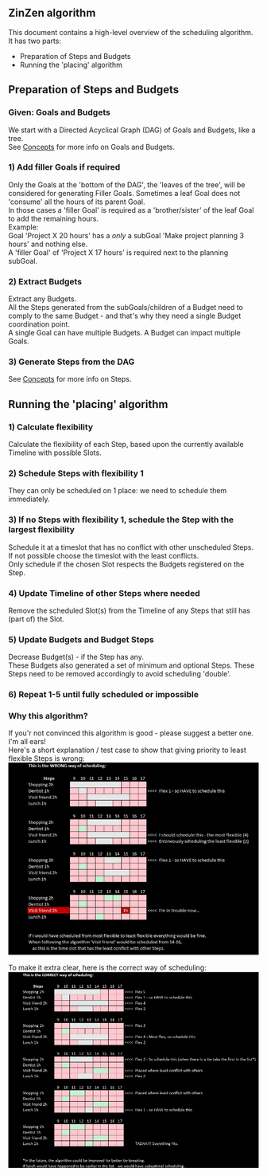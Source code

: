 ## ZinZen algorithm

This document contains a high-level overview of the scheduling algorithm.  
It has two parts:  
- Preparation of Steps and Budgets
- Running the 'placing' algorithm  


## Preparation of Steps and Budgets

### Given: Goals and Budgets
We start with a Directed Acyclical Graph (DAG) of Goals and Budgets, like a tree.  
See [Concepts](./Concepts.md) for more info on Goals and Budgets.

### 1) Add filler Goals if required  
Only the Goals at the 'bottom of the DAG', the 'leaves of the tree', will be considered for generating Filler Goals. 
Sometimes a leaf Goal does not 'consume' all the hours of its parent Goal.  
In those cases a 'filler Goal' is required as a 'brother/sister' of the leaf Goal to add the remaining hours.  
Example:  
Goal 'Project X 20 hours' has a _only_ a subGoal 'Make project planning 3 hours' and nothing else.  
A 'filler Goal' of 'Project X 17 hours' is required next to the planning subGoal.
  
### 2) Extract Budgets
Extract any Budgets.  
All the Steps generated from the subGoals/children of a Budget need to comply to the same Budget - and that's why they need a single Budget coordination point.  
A single Goal can have multiple Budgets. A Budget can impact multiple Goals.   
  
### 3) Generate Steps from the DAG
See [Concepts](./Concepts.md) for more info on Steps.

## Running the 'placing' algorithm

### 1) Calculate flexibility
Calculate the flexibility of each Step, based upon the currently available Timeline with possible Slots.

### 2) Schedule Steps with flexibility 1
They can only be scheduled on 1 place: we need to schedule them immediately.

### 3) If no Steps with flexibility 1, schedule the Step with the largest flexibility
Schedule it at a timeslot that has no conflict with other unscheduled Steps. 
If not possible choose the timeslot with the least conflicts.  
Only schedule if the chosen Slot respects the Budgets registered on the Step.

### 4) Update Timeline of other Steps where needed  
Remove the scheduled Slot(s) from the Timeline of any Steps that still has (part of) the Slot.


### 5) Update Budgets and Budget Steps  

Decrease Budget(s) - if the Step has any.    
These Budgets also generated a set of minimum and optional Steps. These Steps need to be removed accordingly to avoid scheduling 'double'.


### 6) Repeat 1-5 until fully scheduled or impossible


### Why this algorithm?
If you'r not convinced this algorithm is good - please suggest a better one. I'm all ears!  
Here's a short explanation / test case to show that giving priority to least flexible Steps is wrong:     
<img src="/documentation/functional/the-wrong-way-of-scheduling.png" alt="The-wrong-way" width="800"/>  

To make it extra clear, here is the correct way of scheduling:
<img src="/documentation/functional/the-correct-way-of-scheduling.png" alt="The-correct-way" width="800"/>  
